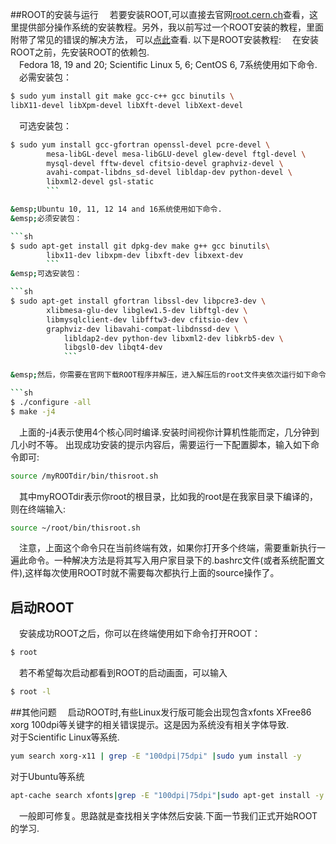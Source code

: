 ##ROOT的安装与运行
&emsp;若要安装ROOT,可以直接去官网[root.cern.ch](https://root.cern.ch/downloading-root)查看，这里提供部分操作系统的安装教程。另外，我以前写过一个ROOT安装的教程，里面附带了常见的错误的解决方法，
可以[点此](https://www.douban.com/note/455214073/ "linux下安装CERN ROOT全过程")查看. 
以下是ROOT安装教程: 
&emsp;在安装ROOT之前，先安装ROOT的依赖包.    
&emsp;Fedora 18, 19 and 20; Scientific Linux 5, 6; CentOS 6, 7系统使用如下命令.  
&emsp;必需安装包：
```sh
$ sudo yum install git make gcc-c++ gcc binutils \ 
libX11-devel libXpm-devel libXft-devel libXext-devel 
``` 
&emsp;可选安装包：  

```sh 
$ sudo yum install gcc-gfortran openssl-devel pcre-devel \
        mesa-libGL-devel mesa-libGLU-devel glew-devel ftgl-devel \
        mysql-devel fftw-devel cfitsio-devel graphviz-devel \
        avahi-compat-libdns_sd-devel libldap-dev python-devel \
        libxml2-devel gsl-static
        ``` 

&emsp;Ubuntu 10, 11, 12 14 and 16系统使用如下命令.  
&emsp;必须安装包：  

```sh
$ sudo apt-get install git dpkg-dev make g++ gcc binutils\
        libx11-dev libxpm-dev libxft-dev libxext-dev
        ``` 
&emsp;可选安装包：  

```sh 
$ sudo apt-get install gfortran libssl-dev libpcre3-dev \
        xlibmesa-glu-dev libglew1.5-dev libftgl-dev \
        libmysqlclient-dev libfftw3-dev cfitsio-dev \ 
        graphviz-dev libavahi-compat-libdnssd-dev \
            libldap2-dev python-dev libxml2-dev libkrb5-dev \
            libgsl0-dev libqt4-dev
            ```

&emsp;然后，你需要在官网下载ROOT程序并解压，进入解压后的root文件夹依次运行如下命令：

```sh
$ ./configure -all
$ make -j4
```
&emsp;上面的-j4表示使用4个核心同时编译.安装时间视你计算机性能而定，几分钟到几小时不等。
出现成功安装的提示内容后，需要运行一下配置脚本，输入如下命令即可:
```sh
source /myROOTdir/bin/thisroot.sh
```
&emsp;其中myROOTdir表示你root的根目录，比如我的root是在我家目录下编译的，则在终端输入:
```sh
source ~/root/bin/thisroot.sh
```
&emsp;注意，上面这个命令只在当前终端有效，如果你打开多个终端，需要重新执行一遍此命令。一种解决方法是将其写入用户家目录下的.bashrc文件(或者系统配置文件),这样每次使用ROOT时就不需要每次都执行上面的source操作了。

## 启动ROOT

&emsp;安装成功ROOT之后，你可以在终端使用如下命令打开ROOT：
```sh
$ root
```
&emsp;若不希望每次启动都看到ROOT的启动画面，可以输入
```sh
$ root -l
```
##其他问题
&emsp;启动ROOT时,有些Linux发行版可能会出现包含xfonts XFree86 xorg 100dpi等关键字的相关错误提示。这是因为系统没有相关字体导致.  
对于Scientific Linux等系统.  
```sh
yum search xorg-x11 | grep -E "100dpi|75dpi" |sudo yum install -y
```
对于Ubuntu等系统  
```sh
apt-cache search xfonts|grep -E "100dpi|75dpi"|sudo apt-get install -y
```
&emsp;一般即可修复。思路就是查找相关字体然后安装.下面一节我们正式开始ROOT的学习.

